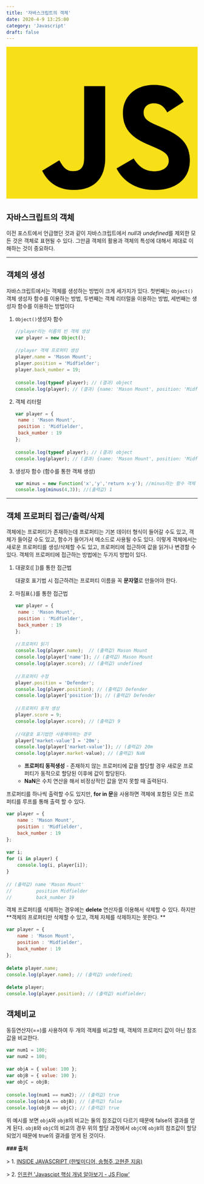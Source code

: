 ```yaml
---
title: '자바스크립트의 객체'
date: 2020-4-9 13:25:00
category: 'Javascript'
draft: false
---
```



![image-20200409103446799](./images/image-20200409103446799.png)





## 자바스크립트의 객체

이전 포스트에서 언급했던 것과 같이 자바스크립트에서 *null*과 *undefined*를 제외한 모든 것은 객체로 표현될 수 있다. 그만큼 객체의 활용과 객체의 특성에 대해서 제대로 이해하는 것이 중요하다. 



---



## 객체의 생성

자바스크립트에서는 객체를 생성하는 방법이 크게 세가지가 있다. 첫번째는 `Object()` 객체 생성자 함수를 이용하는 방법, 두번째는 객체 리터럴을 이용하는 방법, 세번째는 생성자 함수를 이용하는 방법이다

1. `Object()`생성자 함수

   ```javascript
   //player라는 이름의 빈 객체 생성
   var player = new Object();
   
   //player 객체 프로퍼티 생성
   player.name = 'Mason Mount';
   player.position = 'Midfielder';
   player.back_number = 19;
   
   console.log(typeof player); // (결과) object
   console.log(player); // (결과) {name: 'Mason Mount', position: 'Midfielder', back_number: 19 }
   ```

   

2. 객체 리터럴

   ```javascript
   var player = {
   	name : 'Mason Mount',
   	position : 'Midfielder',
   	back_number : 19 
   };
   
   console.log(typeof player); // (결과) object
   console.log(player); // (결과) {name: 'Mason Mount', position: 'Midfielder', back_number: 19 }
   ```

   

3. 생성자 함수 (함수를 통한 객체 생성)

   ```javascript
   var minus = new Function('x','y','return x-y'); //minus라는 함수 객체 선언
   console.log(minus(4,3)); //(출력값) 1
   ```

   

---



## 객체 프로퍼티 접근/출력/삭제

객체에는 프로퍼티가 존재하는데 프로퍼티는 기본 데이터 형식이 들어갈 수도 있고, 객체가 들어갈 수도 있고, 함수가 들어가서 메소드로 사용될 수도 있다. 이렇게 객체에서는 새로운 프로퍼티를 생성/삭제할 수도 있고, 프로퍼티에 접근하여 값을 읽거나 변경할 수 있다. 객체의 프로퍼티에 접근하는 방법에는 두가지 방법이 있다.



1. 대괄호([ ])를 통한 접근법

   대괄호 표기법 시 접근하려는 프로퍼티 이름을 꼭 **문자열**로 만들어야 한다.

2. 마침표(.)를 통한 접근법

   ```javascript
   var player = {
   	name : 'Mason Mount',
   	position : 'Midfielder',
   	back_number : 19 
   };
   
   //프로퍼티 읽기
   console.log(player.name);  // (출력값) Mason Mount
   console.log(player['name']); // (출력값) Mason Mount
   console.log(player.score); // (출력값) undefined
   
   //프로퍼티 수정
   player.position = 'Defender';
   console.log(player.position); // (출력값) Defender
   console.log(player['position']); // (출력값) Defender
   
   //프로퍼티 동적 생성
   player.score = 9;
   console.log(player.score); // (출력값) 9
   
   //대괄호 표기법만 사용해야하는 경우
   player['market-value'] = '20m';
   console.log(player['market-value']); // (출력값) 20m
   console.log(player.market-value); // (출력값) NaN
   ```

   * **프로퍼티 동적생성** - 존재하지 않는 프로퍼티에 값을 할당할 경우 새로운 프로퍼티가 동적으로 할당된 이후에 값이 할당된다.
   * **NaN**은 수치 연산을 해서 비정상적인 값을 얻지 못할 때 출력된다.



프로퍼티를 하나씩 출력할 수도 있지만, **for in 문**을 사용하면 객체에 포함된 모든 프로퍼티를 루프를 통해 출력 할 수 있다. 

```javascript
var player = {
	name : 'Mason Mount',
	position : 'Midfielder',
	back_number : 19 
};

var i;
for (i in player) {
    console.log(i, player[i]);
}

// (출력값) name 'Mason Mount'
//         position Midfielder
//         back_number 19          
```



객체 프로퍼티를 삭제하는 경우에는 **delete** 연산자를 이용해서 삭제할 수 있다. 하지만 **객체의 프로퍼티만 삭제할 수 있고, 객체 자체를 삭제하지는 못한다. **

```javascript
var player = {
	name : 'Mason Mount',
	position : 'Midfielder',
	back_number : 19 
};

delete player.name;
console.log(player.name); // (출력값) undefined; 

delete player;
console.log(player.position); // (출력값) midfielder;
```



## 객체비교

동등연산자(==)를 사용하여 두 개의 객체를 비교할 때, 객체의 프로퍼티 값이 아닌 참조값을 비교한다.

```javascript
var num1 = 100;
var num2 = 100;

var objA = { value: 100 };
var objB = { value: 100 };
var objC = objB;

console.log(num1 == num2); // (출력값) true
console.log(objA == objB); // (출력값) false
console.log(objB == objC); // (출력값) true
```

위 예시를 보면 `objA`와 `objB`의 비교는 둘의 참조값이 다르기 때문에 false의 결과를 얻게 된다. `objB`와 `objC`의 비교의 경우 위의 할당 과정에서 `objC`에 `objB`의 참조값이 할당되었기 때문에 true의 결과를 얻게 된 것이다. 





**### 출처**

\> 1. [INSIDE JAVASCRIPT (한빛미디어, 송형주,고현준 지음)](https://book.naver.com/bookdb/book_detail.nhn?bid=7400243)

\> 2. [인프런 'Javascipt 핵심 개념 알아보기 - JS Flow'](https://www.inflearn.com/course/핵심개념-javascript-flow/)